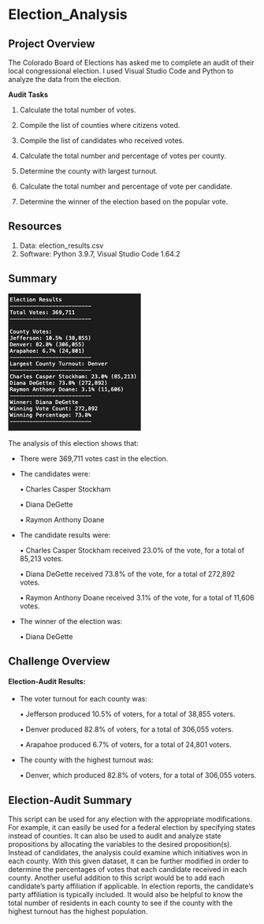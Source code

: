 # Election_Analysis

##  Project Overview

The Colorado Board of Elections has asked me to complete an audit of their local congressional election. I used Visual Studio Code and Python to analyze the data from the election.

**Audit Tasks**

1. Calculate the total number of votes.
  
2. Compile the list of counties where citizens voted.
  
3. Compile the list of candidates who received votes.
  
4. Calculate the total number and percentage of votes per county.
  
5. Determine the county with largest turnout.
  
6. Calculate the total number and percentage of vote per candidate.
  
7. Determine the winner of the election based on the popular vote.

## Resources

1.	Data: election_results.csv
2.	Software: Python 3.9.7, Visual Studio Code 1.64.2 

## Summary

![results](https://github.com/stephperillo/Election_Analysis/blob/main/Resources/election_results.png)

The analysis of this election shows that:

- There were 369,711 votes cast in the election.
- The candidates were:

	•	Charles Casper Stockham
  
	•	Diana DeGette
  
	•	Raymon Anthony Doane

- The candidate results were:

	•	Charles Casper Stockham received 23.0% of the vote, for a total of 85,213 votes.
  
	•	Diana DeGette received 73.8% of the vote, for a total of 272,892 votes.
  
	•	Raymon Anthony Doane received 3.1% of the vote, for a total of 11,606 votes.

- The winner of the election was:

  •	Diana DeGette 

## Challenge Overview

#### Election-Audit Results:

- The voter turnout for each county was:

	•	Jefferson produced 10.5% of voters, for a total of 38,855 voters.
  
	•	Denver produced 82.8% of voters, for a total of 306,055 voters.
  
	•	Arapahoe produced 6.7% of voters, for a total of 24,801 voters.
  
- The county with the highest turnout was: 

	•	Denver, which produced 82.8% of voters, for a total of 306,055 voters.

## Election-Audit Summary

This script can be used for any election with the appropriate modifications. For example, it can easily be used for a federal election by specifying states instead of counties. It can also be used to audit and analyze  state propositions by allocating the variables to the desired proposition(s). Instead of candidates, the analysis could examine which initiatives won in each county. With this given dataset, it can be further modified in order to determine the percentages of votes that each candidate received in each county. Another useful addition to this script would be to add each candidate’s party affiliation if applicable. In election reports, the candidate’s party affiliation is typically included. It would also be helpful to know the total number of residents in each county to see if the county with the highest turnout has the highest population. 
